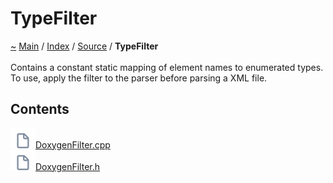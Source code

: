 <a id="typefilter"></a>
<h1>TypeFilter</h1>
<a id="dir_24e808f5dc59c4f65549a2d6918dbd79"></a>
<a id="typefilter"></a>
<a href="https://github.com/CharlesCarley/MdDox">~</a>
<a href="indexpage.md#main">Main</a>
<span class="inline-text">/</span>
<a href="index.md#index">Index</a>
<span class="inline-text">/</span>
<a href="dir_74389ed8173ad57b461b9d623a1f3867.md#source">Source</a>
<span class="inline-text">/</span>
<span class="bold-text"><b>TypeFilter</b></span>
<br/>
<br/>
<span class="inline-text">Contains a constant static mapping of element names to enumerated types. To use, apply the filter to the parser before parsing a XML file. </span>
<a id="contents"></a>
<h2>Contents</h2>
<span class="icon-list-item"><a href="https://github.com/CharlesCarley/MdDox/blob/master//Source/TypeFilter//DoxygenFilter.cpp#L1" class="icon-list-item"><img src="../images/file24px.svg" class="icon-list-item"/><span class="icon-list-item">DoxygenFilter.cpp</span>
</a>
</span>
<br/>
<span class="icon-list-item"><a href="https://github.com/CharlesCarley/MdDox/blob/master//Source/TypeFilter//DoxygenFilter.h#L1" class="icon-list-item"><img src="../images/file24px.svg" class="icon-list-item"/><span class="icon-list-item">DoxygenFilter.h</span>
</a>
</span>
<br/>
</div>
</div>
</body>
</html>
